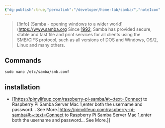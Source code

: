```yaml
---
{"dg-publish":true,"permalink":"/developer/home-lab/samba/","noteIcon":""}
---
```



> [!info] [Samba - opening windows to a wider world](https://www.samba.org
> Since [1992](https://www.samba.org/samba/docs/10years.html), Samba has provided secure, stable and fast file and print services for all clients using the SMB/CIFS protocol, such as all versions of DOS and Windows, OS/2, Linux and many others.

## Commands

```
sudo nano /etc/samba/smb.conf
```

## installation
- [[https://pimylifeup.com/raspberry-pi-samba/#:~:text=Connect to Raspberry Pi Samba Server Mac 1,enter both the username and password... See More.\|https://pimylifeup.com/raspberry-pi-samba/#:~:text=Connect to Raspberry Pi Samba Server Mac 1,enter both the username and password... See More.]]